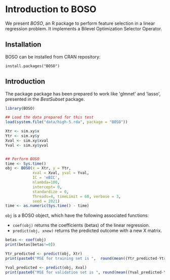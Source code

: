 # Introduction to BOSO


We present *BOSO*, an R package to perform feature selection in a linear regression problem. It implements a Bilevel Optimization Selector Operator.

## Installation
BOSO can be installed from CRAN repository:

`install.packages("BOSO")`


## Introduction

The package package has been prepared to work like 'glmnet' and 'lasso', presented 
in the *BestSubset* package.

``` r
library(BOSO)

## Load the data prepared for this test
load(system.file("data/high-5.rda", package = "BOSO"))

Xtr <- sim.xy$x
Ytr <- sim.xy$y
Xval <- sim.xy$xval
Yval <- sim.xy$yval


## Perform BOSO
time <- Sys.time()
obj <- BOSO(x = Xtr, y = Ytr,
            xval = Xval, yval = Yval,
            IC = 'eBIC',
            nlambda=100,
            intercept= 0,
            standardize = 0,
            Threads=4, timeLimit = 60, verbose = 3, 
            seed = 2021)
time <- as.numeric(Sys.time() - time)

```

`obj` is a BOSO object, which have the following associated functions: 

  - `coef(obj)` returns the coefficients (betas) of the linear regression.  
  - `predict(obj, xnew)` returns the predicted outcome with a new X matrix.


``` r
betas <- coef(obj)
print(betas[betas!=0])

Ytr_predicted <- predict(obj, Xtr)
print(paste0("MSE for training set is ",  round(mean((Ytr_predicted-Ytr)^2),5)))

Yval_predicted <- predict(obj, Xval)
print(paste0("MSE for validation set is ", round(mean((Yval_predicted-Yval)^2),5)))
```








